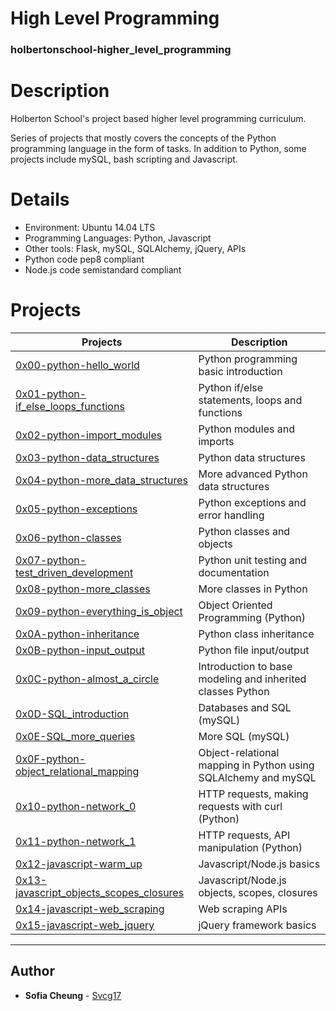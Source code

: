 # High Level Programming
### holbertonschool-higher_level_programming

# Description
Holberton School's project based higher level programming curriculum. 

Series of projects that mostly covers the concepts of the Python programming language in the form of tasks. In addition to Python, some projects include mySQL, bash scripting and Javascript.

# Details
  - Environment: Ubuntu 14.04 LTS
  - Programming Languages: Python, Javascript
  - Other tools: Flask, mySQL, SQLAlchemy, jQuery, APIs
  - Python code pep8 compliant
  - Node.js code semistandard compliant

# Projects
Projects | Description
----------- | -----------
[0x00-python-hello_world](./0x00-python-hello_world) | Python programming basic introduction
[0x01-python-if_else_loops_functions](./0x01-python-if_else_loops_functions) | Python if/else statements, loops and functions
[0x02-python-import_modules](./0x02-python-import_modules) | Python modules and imports
[0x03-python-data_structures](./0x03-python-data_structures) | Python data structures
[0x04-python-more_data_structures](./0x04-python-more_data_structures) | More advanced Python data structures
[0x05-python-exceptions](./0x05-python-exceptions) | Python exceptions and error handling
[0x06-python-classes](./0x06-python-classes) | Python classes and objects
[0x07-python-test_driven_development](./0x07-python-test_driven_development) | Python unit testing and documentation
[0x08-python-more_classes](./0x08-python-more_classes) | More classes in Python
[0x09-python-everything_is_object](./0x09-python-everything_is_object) | Object Oriented Programming (Python)
[0x0A-python-inheritance](./0x0A-python-inheritance) | Python class inheritance
[0x0B-python-input_output](./0x0B-python-input_output) | Python file input/output
[0x0C-python-almost_a_circle](./0x0C-python-almost_a_circle) | Introduction to base modeling and inherited classes Python
[0x0D-SQL_introduction](./0x0D-SQL_introduction) | Databases and SQL (mySQL)
[0x0E-SQL_more_queries](./0x0E-SQL_more_queries) | More SQL (mySQL)
[0x0F-python-object_relational_mapping](./0x0F-python-object_relational_mapping) | Object-relational mapping in Python using SQLAlchemy and mySQL
[0x10-python-network_0](./0x10-python-network_0) | HTTP requests, making requests with curl (Python)
[0x11-python-network_1](./0x11-python-network_1) | HTTP requests, API manipulation (Python)
[0x12-javascript-warm_up](./0x12-javascript-warm_up) | Javascript/Node.js basics
[0x13-javascript_objects_scopes_closures](./0x13-javascript_objects_scopes_closures) | Javascript/Node.js objects, scopes, closures
[0x14-javascript-web_scraping](./0x14-javascript-web_scraping) | Web scraping APIs
[0x15-javascript-web_jquery](./0x15-javascript-web_jquery) | jQuery framework basics


---

## Author
* **Sofia Cheung** - [Svcg17](https://github.com/Svcg17)

